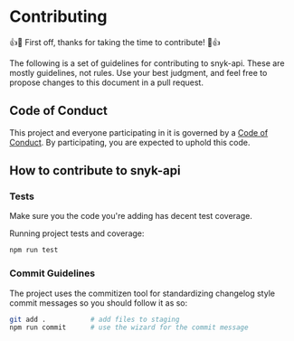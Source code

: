 # Contributing

:+1::tada: First off, thanks for taking the time to contribute! :tada::+1:

The following is a set of guidelines for contributing to snyk-api.
These are mostly guidelines, not rules. Use your best judgment, and feel free to propose changes to this document in a pull request.

## Code of Conduct

This project and everyone participating in it is governed by a [Code of Conduct](./CODE_OF_CONDUCT.md). By participating, you are expected to uphold this code.

## How to contribute to snyk-api

<!-- TODO -->

### Tests

Make sure you the code you're adding has decent test coverage.

Running project tests and coverage:

```bash
npm run test
```

### Commit Guidelines

The project uses the commitizen tool for standardizing changelog style commit
messages so you should follow it as so:

```bash
git add .           # add files to staging
npm run commit      # use the wizard for the commit message
```
